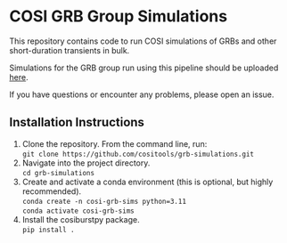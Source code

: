 # COSI GRB Group Simulations

This repository contains code to run COSI simulations of GRBs and other short-duration transients in bulk. 

Simulations for the GRB group run using this pipeline should be uploaded [here](https://drive.google.com/drive/u/0/folders/11_qUIzQx3oGTjrb6voim0GB_EgXny9co).  

If you have questions or encounter any problems, please open an issue.  

## Installation Instructions     
1. Clone the repository. From the command line, run:  
`git clone https://github.com/cositools/grb-simulations.git`  
2. Navigate into the project directory.  
`cd grb-simulations`  
3. Create and activate a conda environment (this is optional, but highly recommended).  
`conda create -n cosi-grb-sims python=3.11`  
`conda activate cosi-grb-sims`  
4. Install the cosiburstpy package.  
`pip install .`  